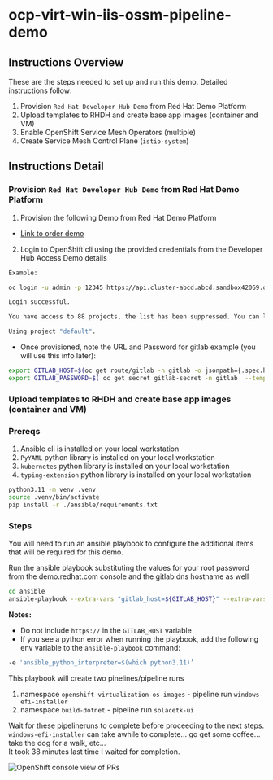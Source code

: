# ocp-virt-win-iis-ossm-pipeline-demo

## Instructions Overview

These are the steps needed to set up and run this demo. Detailed instructions follow:

1. Provision `Red Hat Developer Hub Demo` from Red Hat Demo Platform
2. Upload templates to RHDH and create base app images (container and VM)
3. Enable OpenShift Service Mesh Operators (multiple)
4. Create Service Mesh Control Plane (`istio-system`)

## Instructions Detail

### Provision `Red Hat Developer Hub Demo` from Red Hat Demo Platform

1. Provision the following Demo from Red Hat Demo Platform
- [Link to order demo](https://demo.redhat.com/catalog?item=babylon-catalog-prod/enterprise.red-hat-developer-hub-demo.prod)

2. Login to OpenShift cli using the provided credentials from the Developer Hub Access Demo details

```bash
Example: 

oc login -u admin -p 12345 https://api.cluster-abcd.abcd.sandbox42069.opentlc.com:6443    

Login successful.

You have access to 88 projects, the list has been suppressed. You can list all projects with 'oc projects'

Using project "default". 
```
- Once provisioned, note the URL and Password for gitlab
example (you will use this info later):

```bash
export GITLAB_HOST=$(oc get route/gitlab -n gitlab -o jsonpath={.spec.host})
export GITLAB_PASSWORD=$( oc get secret gitlab-secret -n gitlab  --template={{.data.GITLAB_ROOT_PASSWORD}} | base64 -d)
```

### Upload templates to RHDH and create base app images (container and VM)

### Prereqs
1. Ansible cli is installed on your local workstation
2. `PyYAML` python library is installed on your local workstation
3. `kubernetes` python library is installed on your local workstation
4. `typing-extension` python library is installed on your local workstation

```bash
python3.11 -m venv .venv
source .venv/bin/activate
pip install -r ./ansible/requirements.txt
```

### Steps

You will need to run an ansible playbook to configure the additional items that will be required for this demo.

 
Run the ansible playbook substituting the values for your root password from the demo.redhat.com console and the gitlab dns hostname as well

 ```bash
 cd ansible
 ansible-playbook --extra-vars "gitlab_host=${GITLAB_HOST}" --extra-vars "root_password=${GITLAB_PASSWORD}" ./create_ocp_environment.yaml
```

**Notes:** 
- Do not include `https://` in the `GITLAB_HOST` variable
- If you see a python error when running the playbook, add the following env variable to the `ansible-playbook` command:

```bash
-e 'ansible_python_interpreter=$(which python3.11)’
```


This playbook will create two pinelines/pipeline runs

1. namespace `openshift-virtualization-os-images` - pipeline run `windows-efi-installer`
2. namespace `build-dotnet` - pipeline run `solacetk-ui`

Wait for these pipelineruns to complete before proceeding to the next steps.  
`windows-efi-installer` can take awhile to complete... go get some coffee... take the dog for a walk, etc...    
It took 38 minutes last time I waited for completion.

![OpenShift console view of PRs](image01.png)


